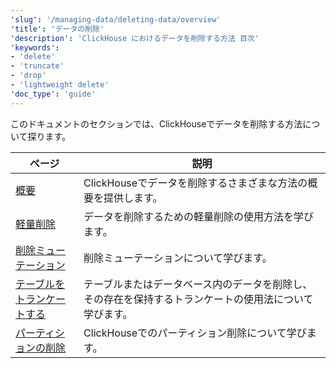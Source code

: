 ```yaml
---
'slug': '/managing-data/deleting-data/overview'
'title': 'データの削除'
'description': 'ClickHouse におけるデータを削除する方法 目次'
'keywords':
- 'delete'
- 'truncate'
- 'drop'
- 'lightweight delete'
'doc_type': 'guide'
---
```


このドキュメントのセクションでは、ClickHouseでデータを削除する方法について探ります。

| ページ                                                      | 説明                                                                                                                         |
|-------------------------------------------------------------|------------------------------------------------------------------------------------------------------------------------------|
| [概要](./overview)                                        | ClickHouseでデータを削除するさまざまな方法の概要を提供します。                                                               |
| [軽量削除](/guides/developer/lightweight-delete)          | データを削除するための軽量削除の使用方法を学びます。                                                                           |
| [削除ミューテーション](/managing-data/delete_mutations)   | 削除ミューテーションについて学びます。                                                                                     |
| [テーブルをトランケートする](../truncate)               | テーブルまたはデータベース内のデータを削除し、その存在を保持するトランケートの使用法について学びます。                      |
| [パーティションの削除](../drop_partition)                  | ClickHouseでのパーティション削除について学びます。                                                                          |
